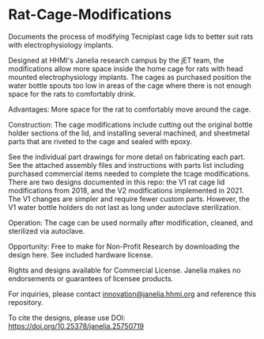 # Rat-Cage-Modifications
Documents the process of modifying Tecniplast cage lids to better suit rats with electrophysiology implants.

Designed at HHMI's Janelia research campus by the jET team, the modifications allow more space inside the home cage for rats with head mounted electrophysiology implants. The cages as purchased position the water bottle spouts too low in areas of the cage where there is not enough space for the rats to comfortably drink.  

Advantages: More space for the rat to comfortably move around the cage. 

Construction: The cage modifications include cutting out the original bottle holder sections of the lid, and installing several machined, and sheetmetal parts that are riveted to the cage and sealed with epoxy. 

See the individual part drawings for more detail on fabricating each part. See the attached assembly files and instructions with parts list including purchased commercial items needed to complete the tcage modifications. There are two designs documented in this repo: the V1 rat cage lid modifications from 2018, and the V2 modifications implemented in 2021. The V1 changes are simpler and require fewer custom parts. However, the V1 water bottle holders do not last as long under autoclave sterilization. 

Operation: The cage can be used normally after modification, cleaned,  and sterilized via autoclave.

Opportunity: Free to make for Non-Profit Research by downloading the design here. See included hardware license.

Rights and designs available for Commercial License. Janelia makes no endorsements or guarantees of licensee products.

For inquiries, please contact innovation@janelia.hhmi.org and reference this repository.

To cite the designs, please use DOI: https://doi.org/10.25378/janelia.25750719
